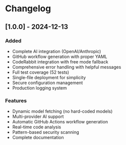 # Changelog

## [1.0.0] - 2024-12-13

### Added
- Complete AI integration (OpenAI/Anthropic)
- GitHub workflow generation with proper YAML
- CodeRabbit integration with free mode fallback
- Comprehensive error handling with helpful messages
- Full test coverage (52 tests)
- Single-file deployment for simplicity
- Secure configuration management
- Production logging system

### Features
- Dynamic model fetching (no hard-coded models)
- Multi-provider AI support
- Automatic GitHub Actions workflow generation
- Real-time code analysis
- Pattern-based security scanning
- Complete documentation
